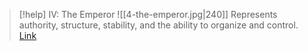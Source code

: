> [!help]  IV: The Emperor
> ![[4-the-emperor.jpg|240]]
> Represents authority, structure, stability, and the ability to organize and control.
> [Link](https://www.dailytarotdraw.com/the-emperor)